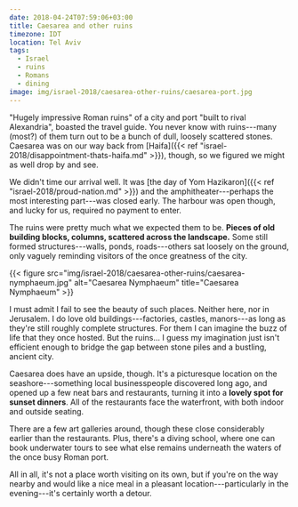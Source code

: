 ```yaml
---
date: 2018-04-24T07:59:06+03:00
title: Caesarea and other ruins
timezone: IDT
location: Tel Aviv
tags:
  - Israel
  - ruins
  - Romans
  - dining
image: img/israel-2018/caesarea-other-ruins/caesarea-port.jpg
---
```


"Hugely impressive Roman ruins" of a city and port "built to rival Alexandria", boasted the travel guide. You never know with ruins---many (most?) of them turn out to be a bunch of dull, loosely scattered stones. Caesarea was on our way back from [Haifa]({{< ref "israel-2018/disappointment-thats-haifa.md" >}}), though, so we figured we might as well drop by and see.

<!--more-->

We didn't time our arrival well. It was [the day of Yom Hazikaron]({{< ref "israel-2018/proud-nation.md" >}}) and the amphitheater---perhaps the most interesting part---was closed early. The harbour was open though, and lucky for us, required no payment to enter.

The ruins were pretty much what we expected them to be. **Pieces of old building blocks, columns, scattered across the landscape.** Some still formed structures---walls, ponds, roads---others sat loosely on the ground, only vaguely reminding visitors of the once greatness of the city.

{{< figure src="img/israel-2018/caesarea-other-ruins/caesarea-nymphaeum.jpg" alt="Caesarea Nymphaeum" title="Caesarea Nymphaeum" >}}

I must admit I fail to see the beauty of such places. Neither here, nor in Jerusalem. I do love old buildings---factories, castles, manors---as long as they're still roughly complete structures. For them I can imagine the buzz of life that they once hosted. But the ruins... I guess my imagination just isn't efficient enough to bridge the gap between stone piles and a bustling, ancient city.

Caesarea does have an upside, though. It's a picturesque location on the seashore---something local businesspeople discovered long ago, and opened up a few neat bars and restaurants, turning it into a **lovely spot for sunset dinners**. All of the restaurants face the waterfront, with both indoor and outside seating.

There are a few art galleries around, though these close considerably earlier than the restaurants. Plus, there's a diving school, where one can book underwater tours to see what else remains underneath the waters of the once busy Roman port.

All in all, it's not a place worth visiting on its own, but if you're on the way nearby and would like a nice meal in a pleasant location---particularly in the evening---it's certainly worth a detour.

